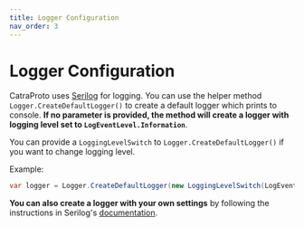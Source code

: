 ```yaml
---
title: Logger Configuration
nav_order: 3
---
```

# Logger Configuration
CatraProto uses [Serilog](https://serilog.net) for logging. You can use the helper method `Logger.CreateDefaultLogger()` to create a default logger which prints to console. **If no parameter is provided, the method will create a logger with logging level set to `LogEventLevel.Information`**.

You can provide a `LoggingLevelSwitch` to `Logger.CreateDefaultLogger()` if you want to change logging level.

Example:
```cs
var logger = Logger.CreateDefaultLogger(new LoggingLevelSwitch(LogEventLevel.Verbose));
```

**You can also create a logger with your own settings** by following the instructions in Serilog's [documentation](https://github.com/serilog/serilog/wiki/Configuration-Basics).
